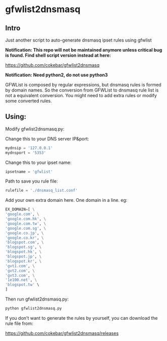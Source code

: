 gfwlist2dnsmasq
=================
Intro
-----
Just another script to auto-generate dnsmasq ipset rules using gfwlist

__Notification: This repo will not be maintained anymore unless critical bug is found. Find shell script version instead at here:__

https://github.com/cokebar/gfwlist2dnsmasq

__Notification: Need python2, do not use python3__

GFWList is composed by regular expressions, but dnsmasq rules is formed by domain names. So the conversion from GFWList to dnsmasq rule list is not a equivalent conversion. You might need to add extra rules or modify some converted rules.

Using:
-----

Modify gfwlist2dnsmasq.py:

Change this to your DNS server IP&port:
```python
mydnsip = '127.0.0.1'
mydnsport = '5353'
```

Change this to your ipset name:
```python
ipsetname = 'gfwlist'
```

Path to save you rule file:
```python
rulefile = './dnsmasq_list.conf'
```

Add your own extra domain here. One domain in a line. eg:
```python
EX_DOMAIN=[ \
'google.com', \
'google.com.hk', \
'google.com.tw', \
'google.com.sg', \
'google.co.jp', \
'google.co.kr', \
'blogspot.com', \
'blogspot.sg', \
'blogspot.hk', \
'blogspot.jp', \
'blogspot.kr', \
'gvt1.com', \
'gvt2.com', \
'gvt3.com', \
'1e100.net', \
'blogspot.tw' \
]
```
Then run gfwlist2dnsmasq.py:
```bash
python gfwlist2dnsmasq.py
```
If you don't want to generate the rules by yourself, you can download the rule file from:

https://github.com/cokebar/gfwlist2dnsmasq/releases
